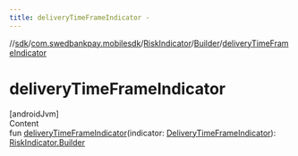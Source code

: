 ```yaml
---
title: deliveryTimeFrameIndicator -
---
```

//[sdk](../../../../index)/[com.swedbankpay.mobilesdk](../../index)/[RiskIndicator](../index)/[Builder](index)/[deliveryTimeFrameIndicator](delivery-time-frame-indicator)



# deliveryTimeFrameIndicator  
[androidJvm]  
Content  
fun [deliveryTimeFrameIndicator](delivery-time-frame-indicator)(indicator: [DeliveryTimeFrameIndicator](../../-delivery-time-frame-indicator/index)): [RiskIndicator.Builder](index)  



